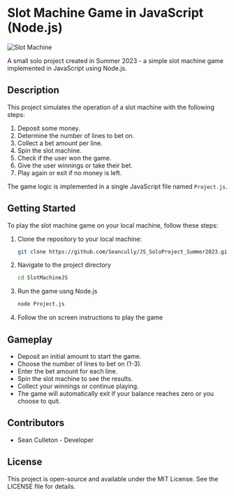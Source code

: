 # Slot Machine Game in JavaScript (Node.js)

![Slot Machine](slot-machine.png)

A small solo project created in Summer 2023 - a simple slot machine game implemented in JavaScript using Node.js.

## Description

This project simulates the operation of a slot machine with the following steps:

1. Deposit some money.
2. Determine the number of lines to bet on.
3. Collect a bet amount per line.
4. Spin the slot machine.
5. Check if the user won the game.
6. Give the user winnings or take their bet.
7. Play again or exit if no money is left.

The game logic is implemented in a single JavaScript file named `Project.js`.

## Getting Started

To play the slot machine game on your local machine, follow these steps:

1. Clone the repository to your local machine:

   ```bash
   git clone https://github.com/Seancully/JS_SoloProject_Summer2023.git
   ```
2. Navigate to the project directory
   ```bash
   cd SlotMachineJS
   ```
3. Run the game usng Node.js
   ```bash
   node Project.js
   ```
4. Follow the on screen instructions to play the game

## Gameplay

- Deposit an initial amount to start the game.
- Choose the number of lines to bet on (1-3).
- Enter the bet amount for each line.
- Spin the slot machine to see the results.
- Collect your winnings or continue playing.
- The game will automatically exit if your balance reaches zero or you choose to quit.

## Contributors

- Sean Culleton - Developer

## License

This project is open-source and available under the MIT License. See the LICENSE file for details.
